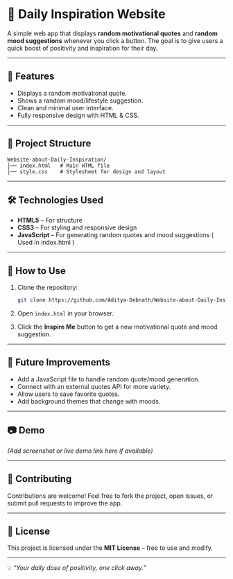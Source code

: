 # 🌟 Daily Inspiration Website

A simple web app that displays **random motivational quotes** and **random mood suggestions** whenever you click a button. The goal is to give users a quick boost of positivity and inspiration for their day.

---

## 🚀 Features

* Displays a random motivational quote.
* Shows a random mood/lifestyle suggestion.
* Clean and minimal user interface.
* Fully responsive design with HTML & CSS.

---

## 📂 Project Structure

```
Website-about-Daily-Inspiration/
│── index.html   # Main HTML file  
│── style.css    # Stylesheet for design and layout  
```

---

## 🛠️ Technologies Used

* **HTML5** – For structure
* **CSS3** – For styling and responsive design
* **JavaScript** – For generating random quotes and mood suggestions ( Used in index.html )

---

## 📖 How to Use

1. Clone the repository:

   ```bash
   git clone https://github.com/Aditya-Debnath/Website-about-Daily-Inspiration.git
   ```
2. Open `index.html` in your browser.
3. Click the **Inspire Me** button to get a new motivational quote and mood suggestion.

---

## 🌱 Future Improvements

* Add a JavaScript file to handle random quote/mood generation.
* Connect with an external quotes API for more variety.
* Allow users to save favorite quotes.
* Add background themes that change with moods.

---

## 📷 Demo

*(Add screenshot or live demo link here if available)*

---

## 🤝 Contributing

Contributions are welcome! Feel free to fork the project, open issues, or submit pull requests to improve the app.

---

## 📜 License

This project is licensed under the **MIT License** – free to use and modify.

---

💡 *“Your daily dose of positivity, one click away.”*
